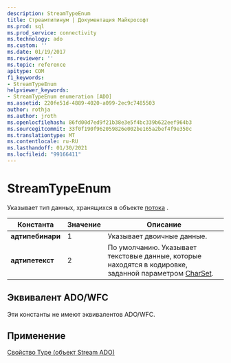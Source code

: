 ```yaml
---
description: StreamTypeEnum
title: Стреамтипинум | Документация Майкрософт
ms.prod: sql
ms.prod_service: connectivity
ms.technology: ado
ms.custom: ''
ms.date: 01/19/2017
ms.reviewer: ''
ms.topic: reference
apitype: COM
f1_keywords:
- StreamTypeEnum
helpviewer_keywords:
- StreamTypeEnum enumeration [ADO]
ms.assetid: 220fe51d-4889-4020-a099-2ec9c7485503
author: rothja
ms.author: jroth
ms.openlocfilehash: 86fd00d7ed9f21b38e3e5f4bc339b622eef964b3
ms.sourcegitcommit: 33f0f190f962059826e002be165a2bef4f9e350c
ms.translationtype: MT
ms.contentlocale: ru-RU
ms.lasthandoff: 01/30/2021
ms.locfileid: "99166411"
---
```

# <a name="streamtypeenum"></a>StreamTypeEnum
Указывает тип данных, хранящихся в объекте [потока](./stream-object-ado.md) .  
  
|Константа|Значение|Описание|  
|--------------|-----------|-----------------|  
|**адтипебинари**|1|Указывает двоичные данные.|  
|**адтипетекст**|2|По умолчанию. Указывает текстовые данные, которые находятся в кодировке, заданной параметром [CharSet](./charset-property-ado.md).|  
  
## <a name="adowfc-equivalent"></a>Эквивалент ADO/WFC  
 Эти константы не имеют эквивалентов ADO/WFC.  
  
## <a name="applies-to"></a>Применение  
 [Свойство Type (объект Stream ADO)](./type-property-ado-stream.md)